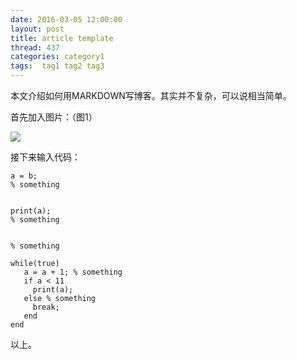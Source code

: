 ```yaml
---
date: 2016-03-05 12:00:00
layout: post
title: article template
thread: 437
categories: category1
tags:  tag1 tag2 tag3
---
```


本文介绍如何用MARKDOWN写博客。其实并不复杂，可以说相当简单。
  
首先加入图片：（图1）

![](../media/test1.png)
  
接下来输入代码：

    a = b;
    % something
      
      
    print(a);
    % something
      
      
    % something
      
    while(true)
       a = a + 1; % something
       if a < 11
         print(a);
       else % something
         break;
       end
    end
      
以上。

<script>
  (function(i,s,o,g,r,a,m){i['GoogleAnalyticsObject']=r;i[r]=i[r]||function(){
  (i[r].q=i[r].q||[]).push(arguments)},i[r].l=1*new Date();a=s.createElement(o),
  m=s.getElementsByTagName(o)[0];a.async=1;a.src=g;m.parentNode.insertBefore(a,m)
  })(window,document,'script','//www.google-analytics.com/analytics.js','ga');

  ga('create', 'UA-56112029-1', 'auto');
  ga('send', 'pageview');

</script>
